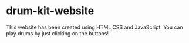 # drum-kit-website
This website has been created using HTML,CSS and JavaScript. 
You can play drums by just clicking on the buttons!
